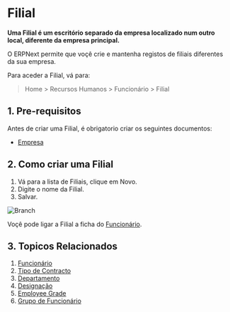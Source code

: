 <!-- add-breadcrumbs -->
# Filial

**Uma Filial é um escritório separado da empresa localizado num outro local, diferente da empresa principal.**


O ERPNext permite que voçê crie e mantenha registos de filiais diferentes da sua empresa.

Para aceder a Filial, vá para:

> Home > Recursos Humanos > Funcionário > Filial

## 1. Pre-requisitos

Antes de criar uma Filial, é obrigatorio criar os seguintes documentos:

* [Empresa](/docs/user/manual/pt/configuração/configuração-empresa)

## 2. Como criar uma Filial


1. Vá para a lista de Filiais, clique em Novo.
2. Digite o nome da Filial.
3. Salvar.

<img class="screenshot" alt="Branch" src="{{docs_base_url}}/assets/img/human-resources/branch.png">

Voçê pode ligar a Filial a ficha do [Funcionário](/docs/user/manual/pt/recursos-humanos/funcionário).

## 3. Topicos Relacionados

1. [Funcionário](/docs/user/manual/pt/recursos-humanos/funcionário)
1. [Tipo de Contracto](/docs/user/manual/pt/recursos-humanos/tipo-de-contracto)
1. [Departamento](/docs/user/manual/pt/recursos-humanos/departamento)
1. [Designação](/docs/user/manual/pt/recursos-humanos/designação)
1. [Employee Grade](/docs/user/manual/pt/recursos-humanos/employee-grade)
1. [Grupo de Funcionário](/docs/user/manual/pt/recursos-humanos/grupo-de-funcionário)

